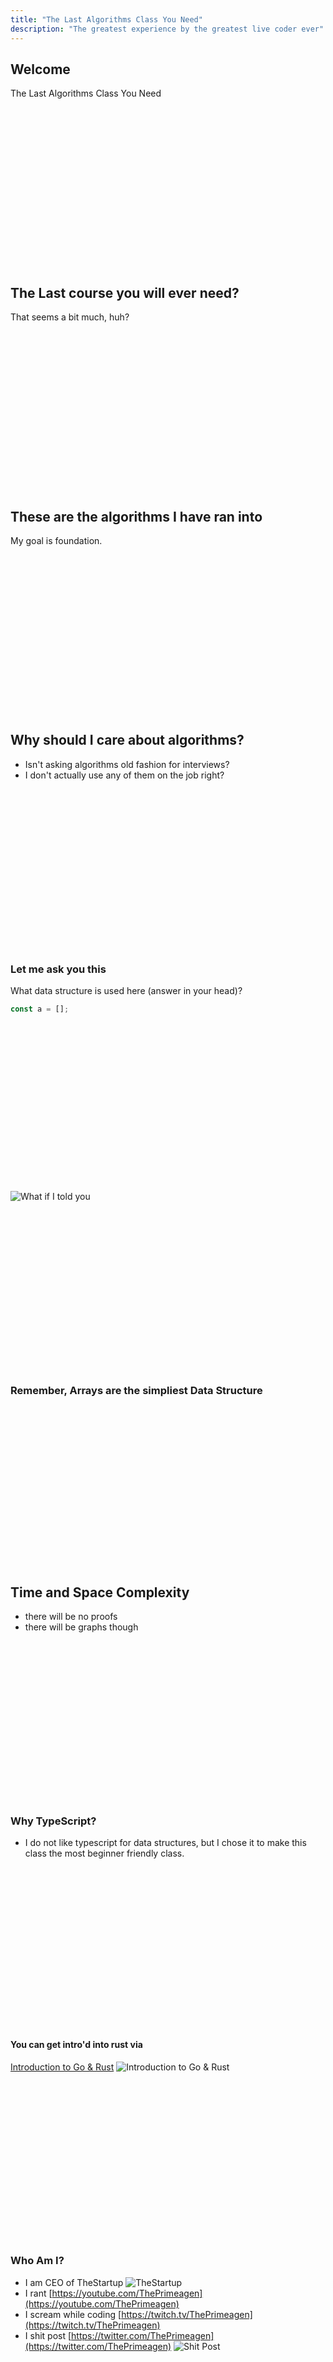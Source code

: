 ```yaml
---
title: "The Last Algorithms Class You Need"
description: "The greatest experience by the greatest live coder ever"
---
```


## Welcome
The Last Algorithms Class You Need

<br/>
<br/>
<br/>
<br/>
<br/>
<br/>
<br/>
<br/>
<br/>
<br/>
<br/>
<br/>
<br/>
<br/>
<br/>

## The Last course you will ever need?
That seems a bit much, huh?

<br/>
<br/>
<br/>
<br/>
<br/>
<br/>
<br/>
<br/>
<br/>
<br/>
<br/>
<br/>
<br/>
<br/>
<br/>

## These are the algorithms I have ran into
My goal is foundation.

<br/>
<br/>
<br/>
<br/>
<br/>
<br/>
<br/>
<br/>
<br/>
<br/>
<br/>
<br/>
<br/>
<br/>
<br/>


## Why should I care about algorithms?
* Isn't asking algorithms old fashion for interviews?
* I don't actually use any of them on the job right?

<br/>
<br/>
<br/>
<br/>
<br/>
<br/>
<br/>
<br/>
<br/>
<br/>
<br/>
<br/>
<br/>
<br/>
<br/>

### Let me ask you this
What data structure is used here (answer in your head)?

```typescript
const a = [];
```

<br/>
<br/>
<br/>
<br/>
<br/>
<br/>
<br/>
<br/>
<br/>
<br/>
<br/>
<br/>
<br/>
<br/>
<br/>

![What if I told you](./images/morphius.jpg)

<br/>
<br/>
<br/>
<br/>
<br/>
<br/>
<br/>
<br/>
<br/>
<br/>
<br/>
<br/>
<br/>
<br/>
<br/>


### Remember, Arrays are the simpliest Data Structure

<br/>
<br/>
<br/>
<br/>
<br/>
<br/>
<br/>
<br/>
<br/>
<br/>
<br/>
<br/>
<br/>
<br/>
<br/>


## Time and Space Complexity
* there will be no proofs
* there will be graphs though

<br/>
<br/>
<br/>
<br/>
<br/>
<br/>
<br/>
<br/>
<br/>
<br/>
<br/>
<br/>
<br/>
<br/>
<br/>

### Why TypeScript?
* I do not like typescript for data structures, but I chose it to make this
  class the most beginner friendly class.

<br/>
<br/>
<br/>
<br/>
<br/>
<br/>
<br/>
<br/>
<br/>
<br/>
<br/>
<br/>
<br/>
<br/>
<br/>

#### You can get intro'd into rust via
[Introduction to Go & Rust](https://frontendmasters.com/courses/typescript-go-rust)
![Introduction to Go & Rust](./images/poly.png)

<br/>
<br/>
<br/>
<br/>
<br/>
<br/>
<br/>
<br/>
<br/>
<br/>
<br/>
<br/>
<br/>
<br/>
<br/>

### Who Am I?
* I am CEO of TheStartup
![TheStartup](./images/TheStartup.jpeg)
* I rant [https://youtube.com/ThePrimeagen](https://youtube.com/ThePrimeagen)
* I scream while coding [https://twitch.tv/ThePrimeagen](https://twitch.tv/ThePrimeagen)
* I shit post [https://twitter.com/ThePrimeagen](https://twitter.com/ThePrimeagen)
![Shit Post](./images/twitter.png)

<br/>
<br/>
<br/>
<br/>
<br/>
<br/>
<br/>
<br/>
<br/>
<br/>
<br/>
<br/>
<br/>
<br/>
<br/>

### Ready to get started?
Yes trying to have the smallest intro ever on FEM.

<br/>
<br/>
<br/>
<br/>
<br/>
<br/>
<br/>
<br/>
<br/>
<br/>
<br/>
<br/>
<br/>
<br/>
<br/>

### One last note.
When I was at university, this 2 day course will approximate my 2nd semestar
class.  There is only one problem.  My class met 3 times a week, for one hour,
for 15 weeks.  That is 45 hours of class time.  On top of that, every 1 hour of
class, I was expected to study for 4 hours.  On top of that, I had a 1 hour
lab, which was expected to spend 5 hours preparing for.

<br/>
<br/>

So that means this class is meant to represent what would typically take 3 * 45
+ 15 * 5 hours worth of work, or 225 hours.  But I have less than 16, including
lunch breaks.

<br/>
<br/>

So to get the most out of this class, spend some time doing this yourself.
There are great books and resources you can use.

<br/>
<br/>

### My biggest piece of advice is this is the entrence, not the destination.
Of the four books I have bought on data structures and algorithms, here are my
recommended 2.
<br/>
(yes they are amazon affiliate links) <br/>
(but i have read both, multiple times, and bought the academic one 3 times) <br/>

<br/>
<br/>

[The Introduction to Algorithms](https://amzn.to/3bYmBMu) <br/>
This one is pretty girthy, but its definitely the best there is.

<br/>
<br/>

[For Programmers Who Don't Know How To DataStructure And Would Like To Do Other Things Well Too](https://amzn.to/3Qp9KlB) <br/>
This one is way more beginner friendly, and will help reinforce most things we
learn today and other things as well.  Its a bit lacking though in its
completeness.

<br/>
<br/>
<br/>
<br/>
<br/>
<br/>
<br/>
<br/>
<br/>
<br/>
<br/>
<br/>
<br/>
<br/>
<br/>

